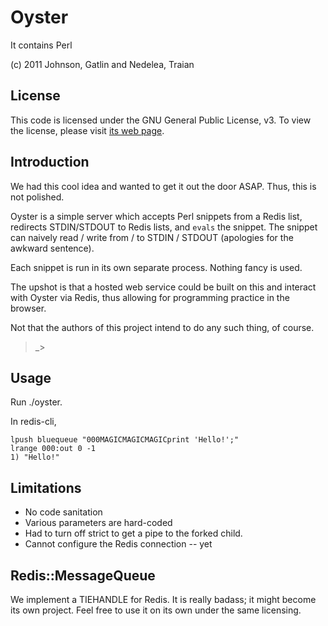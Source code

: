 # Oyster

It contains Perl

(c) 2011 Johnson, Gatlin and Nedelea, Traian

## License

This code is licensed under the GNU General Public License, v3.
To view the license, please visit [its web page](http://www.gnu.org/copyleft/gpl.html).

## Introduction

We had this cool idea and wanted to get it out the door ASAP. Thus, this is
not polished.

Oyster is a simple server which accepts Perl snippets from a Redis list,
redirects STDIN/STDOUT to Redis lists, and `evals` the snippet. The snippet can
naively read / write from / to STDIN / STDOUT (apologies for the awkward sentence).

Each snippet is run in its own separate process. Nothing fancy is used.

The upshot is that a hosted web service could be built on this and interact with 
Oyster via Redis, thus allowing for programming practice in the browser.

Not that the authors of this project intend to do any such thing, of course.

>_>

## Usage

Run ./oyster.

In redis-cli,

    lpush bluequeue "000MAGICMAGICMAGICprint 'Hello!';"
    lrange 000:out 0 -1
    1) "Hello!"

## Limitations

*   No code sanitation
*   Various parameters are hard-coded
*   Had to turn off strict to get a pipe to the forked child.
*   Cannot configure the Redis connection -- yet

## Redis::MessageQueue

We implement a TIEHANDLE for Redis. It is really badass; it might become its
own project. Feel free to use it on its own under the same licensing.
